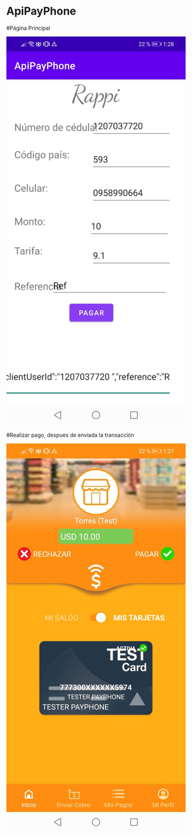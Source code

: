 # ApiPayPhone
#Página Principal

![img](https://github.com/valeriadayanna/ApiPayPhone/blob/master/Captura/Inicio.jpeg "Optional title")

#Realizar pago, despues de enviada la transacción

![img](https://github.com/valeriadayanna/ApiPayPhone/blob/master/Captura/Pago.jfif "Optional title")
